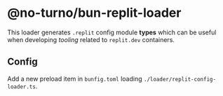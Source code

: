 # @no-turno/bun-replit-loader

This loader generates `.replit` config module **types** which can be useful when developing _tooling_ related to `replit.dev` containers.

## Config

Add a new preload item in `bunfig.toml` loading `./loader/replit-config-loader.ts`.